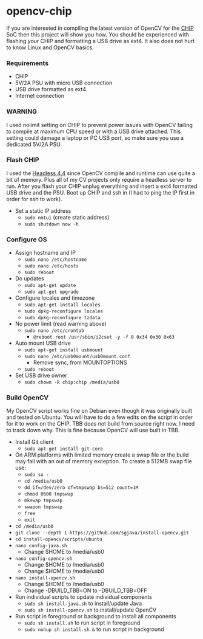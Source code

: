 # opencv-chip
If you are interested in compiling the latest version of OpenCV for the [CHIP](https://getchip.com/pages/chip) SoC then this project will show you how. You should be experienced with flashing your CHIP and formatting a USB drive as ext4. It also does not hurt to know Linux and OpenCV basics.

### Requirements
* CHIP
* 5V/2A PSU with micro USB connection
* USB drive formatted as ext4
* Internet connection

### WARNING
I used nolimit setting on CHIP to prevent power issues with OpenCV failing to compile at maximum CPU speed or with a USB drive attached. This setting could damage a laptop or PC USB port, so make sure you use a dedicated 5V/2A PSU.

### Flash CHIP
I used the [Headless 4.4](https://bbs.nextthing.co/t/chip-os-4-4-released-vga-hdmi-and-more/4319) since OpenCV compile and runtime can use quite a bit of memory. Plus all of my CV projects only require a headless server to run. After you flash your CHIP unplug everything and insert a ext4 formatted USB drive and the PSU. Boot up CHIP and ssh in (I had to ping the IP first in order for ssh to work).

* Set a static IP address
    * `sudo nmtui` (create static address)
    * `sudo shutdown now -h`

### Configure OS
* Assign hostname and IP
    * `sudo nano /etc/hostname`
    * `sudo nano /etc/hosts`
    * `sudo reboot`
* Do updates
    * `sudo apt-get update`
    * `sudo apt-get upgrade`
* Configure locales and timezone
    * `sudo apt-get install locales`
    * `sudo dpkg-reconfigure locales`
    * `sudo dpkg-reconfigure tzdata`
* No power limit (read warning above)
    * `sudo nano /etc/crontab`
         * `@reboot root /usr/sbin/i2cset -y -f 0 0x34 0x30 0x63`
* Auto mount USB drive
    * `sudo apt-get install usbmount`
    * `sudo nano /etc/usb0mount/usb0mount.conf`
         * Remove sync, from MOUNTOPTIONS
    * `sudo reboot`
* Set USB drive owner
    * `sudo chown -R chip:chip /media/usb0`
    
### Build OpenCV
My OpenCV script works fine on Debian even though it was originally built and tested on Ubuntu. You will have to do a few edits on the script in order for it to work on the CHIP. TBB does not build from source right now. I need to track down why. This is fine because OpenCV will use built in TBB.
* Install Git client
    * `sudo apt-get install git-core`
* On ARM platforms with limited memory create a swap file or the build may fail
with an out of memory exception. To create a 512MB swap file use:
    * `sudo su -`
    * `cd /media/usb0`
    * `dd if=/dev/zero of=tmpswap bs=512 count=1M`
    * `chmod 0600 tmpswap`
    * `mkswap tmpswap`
    * `swapon tmpswap`
    * `free`
    * `exit`
* `cd /media/usb0`
* `git clone --depth 1 https://github.com/sgjava/install-opencv.git`
* `cd install-opencv/scripts/ubuntu`
* `nano config-java.sh`
    * Change $HOME to /media/usb0
* `nano config-opencv.sh`
    * Change $HOME to /media/usb0
    * Change $HOME to /media/usb0
* `nano install-opencv.sh`
    * Change $HOME to /media/usb0
    * Change -DBUILD_TBB=ON to -DBUILD_TBB=OFF
* Run individual scripts to update individual components
    * `sudo sh install-java.sh` to install/update Java
    * `sudo sh install-opencv.sh` to install/update OpenCV
* Run script in foreground or background to install all components
    * `sudo sh install.sh` to run script in foreground
    * `sudo nohup sh install.sh &` to run script in background


  
    